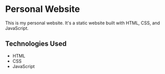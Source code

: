 # Personal Website

This is my personal website. It's a static website built with HTML, CSS, and JavaScript.

## Technologies Used

- HTML
- CSS
- JavaScript